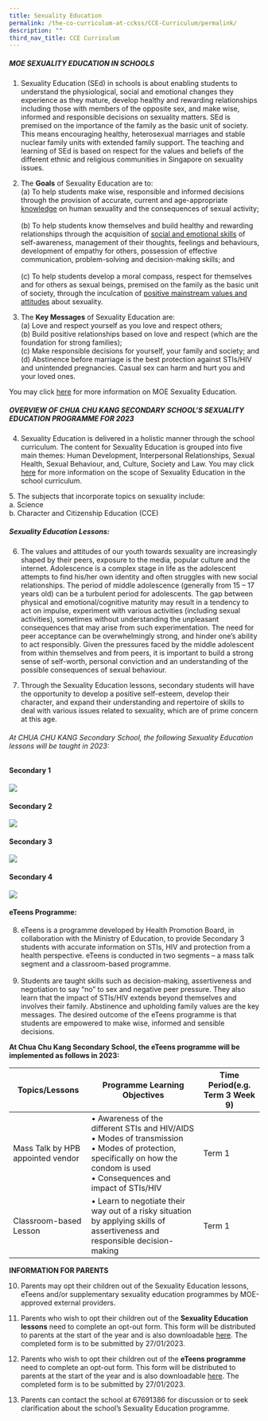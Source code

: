 ```yaml
---
title: Sexuality Education
permalink: /the-co-curriculum-at-cckss/CCE-Curriculum/permalink/
description: ""
third_nav_title: CCE Curriculum
---
```

##### MOE SEXUALITY EDUCATION IN SCHOOLS

1. Sexuality Education (SEd) in schools is about enabling students to understand the physiological, social and emotional changes they experience as they mature, develop healthy and rewarding relationships including those with members of the opposite sex, and make wise, informed and responsible decisions on sexuality matters. SEd is premised on the importance of the family as the basic unit of society. This means encouraging healthy, heterosexual marriages and stable nuclear family units with extended family support. The teaching and learning of SEd is based on respect for the values and beliefs of the different ethnic and religious communities in Singapore on sexuality issues.
<br><p>

2.	The **Goals** of Sexuality Education are to: 
<br>(a)	To help students make wise, responsible and informed decisions through the provision of accurate, current and age-appropriate <u>knowledge</u> on human sexuality and the consequences of sexual activity;
<br><br>(b)	To help students know themselves and build healthy and rewarding relationships through the acquisition of <u>social and emotional skills</u> of self-awareness, management of their thoughts, feelings and behaviours, development of empathy for others, possession of effective communication, problem-solving and decision-making skills; and
<br><br>(c)	To help students develop a moral compass, respect for themselves and for others as sexual beings, premised on the family as the basic unit of society, through the inculcation of <u>positive mainstream values and attitudes</u> about sexuality. 
<br></p><p>
3.	The **Key Messages** of Sexuality Education are:
<br>(a)	Love and respect yourself as you love and respect others;
<br>(b)	Build positive relationships based on love and respect (which are the foundation for strong families);
<br>(c)	Make responsible decisions for yourself, your family and society; and
<br>(d)	Abstinence before marriage is the best protection against STIs/HIV and unintended pregnancies. Casual sex can harm and hurt you and your loved ones.

You may click [here](https://go.gov.sg/moe-sexuality-education) for more information on MOE Sexuality Education. 


##### OVERVIEW OF CHUA CHU KANG SECONDARY SCHOOL’S SEXUALITY EDUCATION PROGRAMME FOR 2023

4.	Sexuality Education is delivered in a holistic manner through the school curriculum. The content for Sexuality Education is grouped into five main themes: Human Development, Interpersonal Relationships, Sexual Health, Sexual Behaviour, and, Culture, Society and Law. You may click [here](https://go.gov.sg/moe-sexuality-education-scope) for more information on the scope of Sexuality Education in the school curriculum.
</p><p>
5.	The subjects that incorporate topics on sexuality include: 
<br>a.	Science 
<br>b.	Character and Citizenship Education (CCE)


##### Sexuality Education Lessons: 

6.	The values and attitudes of our youth towards sexuality are increasingly shaped by their peers, exposure to the media, popular culture and the internet. Adolescence is a complex stage in life as the adolescent attempts to find his/her own identity and often struggles with new social relationships. The period of middle adolescence (generally from 15 – 17 years old) can be a turbulent period for adolescents. The gap between physical and emotional/cognitive maturity may result in a tendency to act on impulse, experiment with various activities (including sexual activities), sometimes without understanding the unpleasant consequences that may arise from such experimentation. The need for peer acceptance can be overwhelmingly strong, and hinder one’s ability to act responsibly.  Given the pressures faced by the middle adolescent from within themselves and from peers, it is important to build a strong sense of self-worth, personal conviction and an understanding of the possible consequences of sexual behaviour. 
<br></p><p>
7.	Through the Sexuality Education lessons, secondary students will have the opportunity to develop a positive self-esteem, develop their character, and expand their understanding and repertoire of skills to deal with various issues related to sexuality, which are of prime concern at this age. 
<br></p><p>
###### At CHUA CHU KANG Secondary School, the following Sexuality Education lessons will be taught in 2023:
###### 
#### Secondary 1

![](/images/The%20Co%20Curriculum%20At%20Cckss/CCE/Sec1_SeD.jpg)

#### Secondary 2
![](/images/The%20Co%20Curriculum%20At%20Cckss/CCE/Sec2_SeD.jpg)

#### Secondary 3
![](/images/The%20Co%20Curriculum%20At%20Cckss/CCE/Sec3_SeD.jpg)

#### Secondary 4
![](/images/The%20Co%20Curriculum%20At%20Cckss/CCE/Sec4_SeD.jpg)

#### eTeens Programme: 

8.	eTeens is a programme developed by Health Promotion Board, in collaboration with the Ministry of Education, to provide Secondary 3 students with accurate information on STIs, HIV and protection from a health perspective. eTeens is conducted in two segments – a mass talk segment and a classroom-based programme.
<br><br>
9.	Students are taught skills such as decision-making, assertiveness and negotiation to say “no” to sex and negative peer pressure. They also learn that the impact of STIs/HIV extends beyond themselves and involves their family. Abstinence and upholding family values are the key messages. The desired outcome of the eTeens programme is that students are empowered to make wise, informed and sensible decisions.

**At Chua Chu Kang Secondary School, the eTeens programme will be implemented as follows in 2023:**

|  Topics/Lessons		| Programme Learning Objectives 	| Time Period(e.g. Term 3 Week 9) 	|			
|---	|---	|---	| 
 |  Mass Talk by HPB appointed vendor | •	 Awareness of the different STIs and HIV/AIDS  <br> •	Modes of transmission<br>•	Modes of protection, specifically on how the condom is used <br>•	Consequences and impact of STIs/HIV | Term 1
|Classroom-based Lesson | •	Learn to negotiate their way out of a risky situation by applying skills of assertiveness and responsible decision-making | Term 1 
	
	
**INFORMATION FOR PARENTS**
	
10.	Parents may opt their children out of the Sexuality Education lessons, eTeens and/or supplementary sexuality education programmes by MOE-approved external providers. 
<br></p><p>
11.	Parents who wish to opt their children out of the **Sexuality Education lessons** need to complete an opt-out form. This form will be distributed to parents at the start of the year and is also downloadable [here](/files/SED/annex%20a%20sed%20opt%20out%20form.pdf). The completed form is to be submitted by 27/01/2023.
<br></p><p>
12.	Parents who wish to opt their children out of the **eTeens programme** need to complete an opt-out form. This form will be distributed to parents at the start of the year and is also downloadable [here](/files/SED/annex%20b%20eteens%20opt%20out%20form.pdf). The completed form is to be submitted by 27/01/2023.
<br></p><p>
13.	Parents can contact the school at 67691386 for discussion or to seek clarification about the school’s Sexuality Education programme.
	
</p>